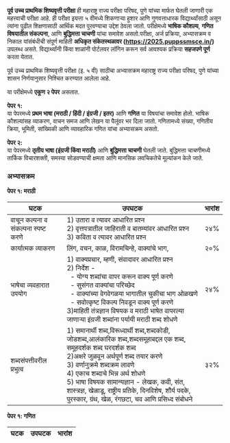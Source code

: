 **पूर्व उच्च प्राथमिक शिष्यवृत्ती परीक्षा** ही महाराष्ट्र राज्य परीक्षा परिषद, पुणे यांच्या मार्फत घेतली जाणारी एक महत्त्वाची परीक्षा आहे. ही परीक्षा इयत्ता ५ वीमध्ये शिकणाऱ्या हुशार आणि गुणवत्ताधारक विद्यार्थ्यांसाठी असून त्यांना पुढील शिक्षणासाठी आर्थिक मदत पुरवण्याचा उद्देश ठेवला जातो. परीक्षेमध्ये **भाषिक कौशल्य**, **गणित विषयातील संकल्पना**, आणि **बुद्धिमत्ता चाचणी** यांचा समावेश असतो.परीक्षा, अर्ज प्रक्रिया, अभ्यासक्रम व निकाल यांसंबंधीची संपूर्ण माहिती **अधिकृत संकेतस्थळावर (https://2025.puppssmsce.in/)** उपलब्ध असते. विद्यार्थ्यांनी किंवा शाळांनी पोर्टलवर लॉगिन करून सर्व आवश्यक प्रक्रिया **सहजपणे पूर्ण** करता येतात.

पूर्व उच्च प्राथमिक शिष्यवृत्ती परीक्षा (इ. ५ वी) साठीचा अभ्यासक्रम महाराष्ट्र राज्य परीक्षा परिषद, पुणे यांच्या शासन निर्णयानुसार निश्चित करण्यात आलेला आहे.

या परीक्षेमध्ये **एकूण २ पेपर** असतात.


**पेपर १:**  
या पेपरमध्ये **प्रथम भाषा (मराठी / हिंदी / इंग्रजी / इतर)** आणि **गणित** या विषयांचा समावेश होतो. भाषिक कौशल्यांसह व्याकरण, वाचन समज आणि लेखन या पैलूंवर भर दिला जातो. गणितामध्ये संख्या, गणितीय क्रिया, भूमिती, सांख्यिकी आणि व्यावहारिक गणित यांचा अभ्यासक्रम असतो.


**पेपर २:**  
या पेपरमध्ये **तृतीय भाषा (इंग्रजी किंवा मराठी)** आणि **बुद्धिमत्ता चाचणी** घेतली जाते. बुद्धिमत्ता चाचणीमध्ये तार्किक विचारशक्ती, समस्या सोडवण्याची क्षमता आणि मानसिक लवचिकतेचे मूल्यांकन केले जाते.

### अभ्यासक्रम

**पेपर १: मराठी**
  
| घटक                       | उपघटक                                | भारांश |
|---------------------------|--------------------------------------|------|
| वाचून कल्पना व संकल्पना स्पष्ट करणे | 1) उतारा व त्यावर आधारित प्रश्‍न <br/> 2) वृत्तपत्रातील जाहिराती व बातम्यांवर आधारित प्रश्‍न <br/> 3) कविता व त्यावर आधारित प्रश्‍न| २४% | 
|कार्यात्मक व्याकरण | लिंग, वचन, काळ, विरामचिन्हे, वाक्यांचे भाग, |२०% |
|भाषेचा व्यवहारात उपयोग | 1) वाक्यप्रचार, म्हणी, संवादावर आधारित प्रश्‍न <br/>2) निर्देश -<br/> &nbsp;&nbsp;- योग्य शब्दांचा वापर करून वाक्य पूर्ण करणे <br/> &nbsp;&nbsp;- सुसंगत वाक्यांचा परिच्छेद <br/> &nbsp;&nbsp;- वाक्यांच्या वेगवेगळया भागातील चुकीचा भाग  ओळखणे <br/> &nbsp;&nbsp;- सवोत्कृष्ट विकल्प निवडून वाक्य पूर्ण करणे <br/>3)माहिती तंत्रज्ञान विषयक व मराठी भाषेत वापरल्या जाणाऱ्या इंग्रजी शब्दांना पर्यायी मराठी शब्द शोधणे | २४% |
|शब्दसंपत्तीवरील प्रभुत्व | 1) समानार्थी शब्द,विरूध्दार्थी शब्द,शब्दकोडी, जोडशब्द,आलंकारिक शब्द,शब्दसमूहाबद्दल एक शब्द, समूहदर्शक शब्द घरदर्शक शब्द <br/> 2)अक्षरे जुळवून अर्थपूर्ण शब्द तयार करणे <br/> 3) वर्णानुक्रमे शब्दक्रम लावणे <br/> 4) एकाच शब्दाचे भिन्न अर्थ शोधणे <br/> 5) भाषा विषयक सामान्यज्ञान - लेखक, कवी, संत, शास्त्रज्ञ, खेळाडू, राष्ट्रीय प्रतिके, दिनविशेष, शौर्य पदके, पुरस्कार, ग्रंथ, खेळ, रंगछटा, चव आणि प्रसिध्द संबोधने | ३२% |

**पेपर १: गणित**  

| घटक                       | उपघटक                                | भारांश |
|---------------------------|--------------------------------------|------|


